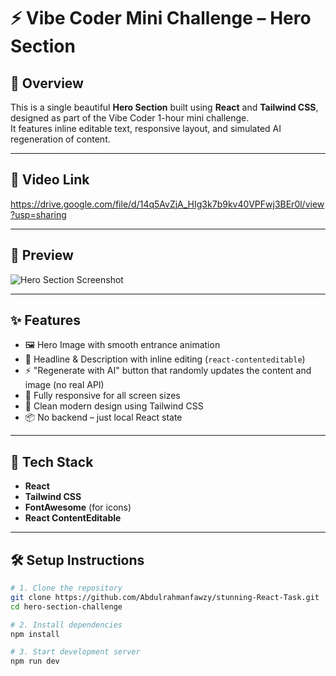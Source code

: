 # ⚡ Vibe Coder Mini Challenge – Hero Section

## 🚀 Overview
This is a single beautiful **Hero Section** built using **React** and **Tailwind CSS**, designed as part of the Vibe Coder 1-hour mini challenge.  
It features inline editable text, responsive layout, and simulated AI regeneration of content.

---

## 📸 Video Link
https://drive.google.com/file/d/14q5AvZjA_HIg3k7b9kv40VPFwj3BEr0l/view?usp=sharing

---

## 📸 Preview
![Hero Section Screenshot](./public/screenshot.png)

---

## ✨ Features

- 🖼️ Hero Image with smooth entrance animation
- 🧠 Headline & Description with inline editing (`react-contenteditable`)
- ⚡ "Regenerate with AI" button that randomly updates the content and image (no real API)
- 📱 Fully responsive for all screen sizes
- 🎨 Clean modern design using Tailwind CSS
- 📦 No backend – just local React state

---

## 🧰 Tech Stack

- **React**
- **Tailwind CSS**
- **FontAwesome** (for icons)
- **React ContentEditable**

---

## 🛠️ Setup Instructions

```bash
# 1. Clone the repository
git clone https://github.com/Abdulrahmanfawzy/stunning-React-Task.git
cd hero-section-challenge

# 2. Install dependencies
npm install

# 3. Start development server
npm run dev
